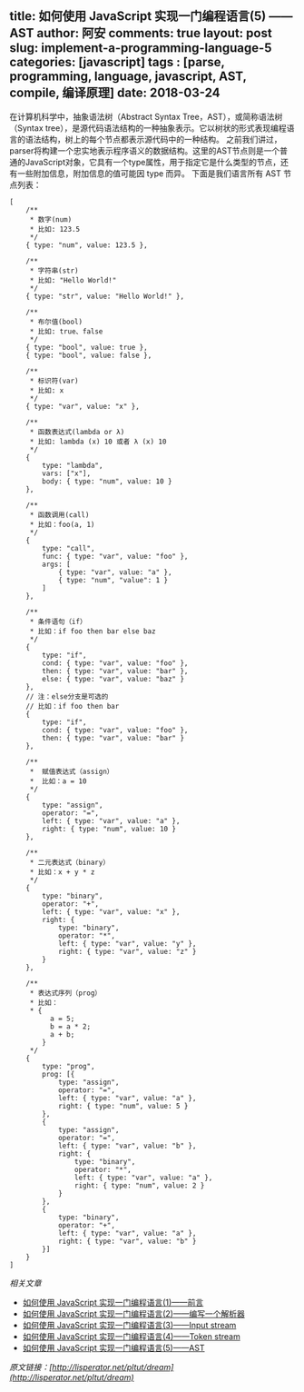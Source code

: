 title: 如何使用 JavaScript 实现一门编程语言(5) —— AST
author: 阿安
comments: true
layout: post
slug: implement-a-programming-language-5
categories: [javascript]
tags : [parse, programming, language, javascript, AST, compile, 编译原理]
date: 2018-03-24
---

在计算机科学中，抽象语法树（Abstract Syntax Tree，AST），或简称语法树（Syntax tree），是源代码语法结构的一种抽象表示。它以树状的形式表现编程语言的语法结构，树上的每个节点都表示源代码中的一种结构。
之前我们讲过，parser将构建一个忠实地表示程序语义的数据结构。这里的AST节点则是一个普通的JavaScript对象，它具有一个type属性，用于指定它是什么类型的节点，还有一些附加信息，附加信息的值可能因 type 而异。
下面是我们语言所有 AST 节点列表：

<!-- more -->

    [
        /**
         * 数字(num)
         * 比如: 123.5
         */
        { type: "num", value: 123.5 },

        /**
         * 字符串(str)
         * 比如: "Hello World!"
         */
        { type: "str", value: "Hello World!" },

        /**
         * 布尔值(bool)
         * 比如: true、false
         */
        { type: "bool", value: true },
        { type: "bool", value: false },

        /**
         * 标识符(var)
         * 比如: x
         */
        { type: "var", value: "x" },

        /**
         * 函数表达式(lambda or λ)
         * 比如: lambda (x) 10 或者 λ (x) 10
         */
        {
            type: "lambda",
            vars: ["x"],
            body: { type: "num", value: 10 }
        },

        /**
         * 函数调用(call)
         * 比如：foo(a, 1)
         */
        {
            type: "call",
            func: { type: "var", value: "foo" },
            args: [
                { type: "var", value: "a" },
                { type: "num", "value": 1 }
            ]
        },

        /**
         * 条件语句（if）
         * 比如：if foo then bar else baz
         */
        {
            type: "if",
            cond: { type: "var", value: "foo" },
            then: { type: "var", value: "bar" },
            else: { type: "var", value: "baz" }
        },
        // 注：else分支是可选的
        // 比如：if foo then bar
        {
            type: "if",
            cond: { type: "var", value: "foo" },
            then: { type: "var", value: "bar" }
        },

        /**
         *  赋值表达式（assign）
         *  比如：a = 10
         */
        {
            type: "assign",
            operator: "=",
            left: { type: "var", value: "a" },
            right: { type: "num", value: 10 }
        },

        /**
         * 二元表达式（binary）
         * 比如：x + y * z
         */
        {
            type: "binary",
            operator: "+",
            left: { type: "var", value: "x" },
            right: {
                type: "binary",
                operator: "*",
                left: { type: "var", value: "y" },
                right: { type: "var", value: "z" }
            }
        },

        /**
         * 表达式序列（prog）
         * 比如：
         * {
        	  a = 5;
        	  b = a * 2;
        	  a + b;
        	}
         */
        {
            type: "prog",
            prog: [{
                type: "assign",
                operator: "=",
                left: { type: "var", value: "a" },
                right: { type: "num", value: 5 }
            },
            {
                type: "assign",
                operator: "=",
                left: { type: "var", value: "b" },
                right: {
                    type: "binary",
                    operator: "*",
                    left: { type: "var", value: "a" },
                    right: { type: "num", value: 2 }
                }
            },
            {
                type: "binary",
                operator: "+",
                left: { type: "var", value: "a" },
                right: { type: "var", value: "b" }
            }]
        }
    ]

_相关文章_

- [如何使用 JavaScript 实现一门编程语言(1)——前言](/implement-a-programming-language)
- [如何使用 JavaScript 实现一门编程语言(2)——编写一个解析器](/implement-a-programming-language-2)
- [如何使用 JavaScript 实现一门编程语言(3)——Input stream](/implement-a-programming-language-3)
- [如何使用 JavaScript 实现一门编程语言(4)——Token stream](/implement-a-programming-language-4)
- [如何使用 JavaScript 实现一门编程语言(5)——AST](/implement-a-programming-language-5)



_原文链接：[http://lisperator.net/pltut/dream](http://lisperator.net/pltut/dream)_